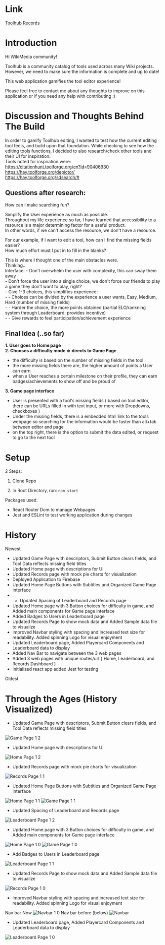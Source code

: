 # Link
[Toolhub Records](https://toolhub-records.web.app/) 

# Introduction

Hi WikiMedia community!

Toolhub is a community catalog of tools used across many Wiki projects.  
However, we need to make sure the information is complete and up to date!

This web application gamifies the tool editor experience!

Please feel free to contact me about any thoughts to improve on this application or if you need any help with contributing :)

# Discussion and Thoughts Behind The Build

In order to gamify Toolhub editing, I wanted to test how the current editing tool feels, and build upon that foundation.
While checking to see how the editing tools functions, I decided to also research/check other tools and their UI for inspiration.  
Tools noted for inspiration were:  
https://citationhunt.toolforge.org/en?id=90406930  
https://hay.toolforge.org/depictor/  
https://hay.toolforge.org/sdsearch/#  

## Questions after research:

How can I make searching fun?  

Simplify the User experience as much as possible.  
Throughout my life experience so far, I have learned that accessibility to a resource is a major determining factor for a useful product.  
In other words, if we can't access the resource, we don't have a resource.  

For our example, if I want to edit a tool, how can I find the missing fields easier?  
How much effort must I put in to fill in the blanks?  

This is where I thought one of the main obstacles were.  
 Thinking..  
	Interface:
		- Don't overwhelm the user with complexity, this can sway them away  
		- Don't force the user into a single choice, we don't force our friends to play a game they don't want to play, right?  
		- Give 1-3 choices, this simplifies experience:  
			   - - Choices can be divided by the experience a user wants, Easy, Medium, Hard (number of missing fields)  
			   - - Harder the choice, the more points obtained (partial ELO/rankning system through Leaderboard; provides incentive)  
			   - - Give rewards to feel participation/achievement experience

## Final Idea (..so far)  
**1. User goes to Home page**  
**2. Chooses a difficulty mode => directs to Game Page**
  - the difficulty is based on the number of missing fields in the tool.
  - the more missing fields there are, the higher amount of points a User can earn
  - when a User reaches a certain milestone on their profile, they can earn badges/achievements to show off and be proud of  
  
**3. Game page interface**
  - User is presented with a tool's missing fields ( based on tool editor, there can be URLs filled in with text input, or more with Dropdowns, checkboxes )  
  - Under the missing fields, there is a embedded html link to the tools webpage so searching for the information would be faster than alt+tab between editor and page
  - on the top right, there is the option to submit the data edited, or request to go to the next tool

# Setup

2 Steps: 

1. Clone Repo

2. In Root Directory, run: `npm start`


Packages used:

- React Router Dom to manage Webpages
- Jest and ESLint to test working application during changes

# History
Newest

 - Updated Game Page with descriptors, Submit Button clears fields, and Tool Data reflects missing field titles
 - Updated Home page with descriptions for UI
 - Updated Records page with mock pie charts for visualization
 - Deployed Application to Firebase
 - Updated Home Page Buttons with Subtitles and Organized Game Page Interface
  - - Updated Spacing of Leaderboard and Records page
 - Updated Home page with 3 Button choices for difficulty in game, and Added main components for Game page interface
 - Added Badges to Users in Leaderboard page
 - Updated Records Page to show mock data and Added Sample data file to visualize
 - Improved Navbar styling with spacing and increased text size for readability. Added spinning Logo for visual enjoyment
 - Updated Leaderboard page, Added Playercard Components and Leaderboard data to display
 - Added Nav Bar to navigate between the 3 web pages
 - Added 3 web pages with unique routes/url { Home, Leaderboard, and Records Dashboard }
 - Initialized react app added Jest for testing
 
Oldest

# Through the Ages (History Visualized)

 - Updated Game Page with descriptors, Submit Button clears fields, and Tool Data reflects missing field titles
 
 ![Game Page 1 2](https://user-images.githubusercontent.com/52366381/199792695-cd5fa6dc-5f2d-41c6-8f40-6aff54a08eba.JPG)

 - Updated Home page with descriptions for UI
 
 ![Home Page 1 2](https://user-images.githubusercontent.com/52366381/199784220-051df7ef-8353-480f-9d33-76e6fb2f4e6e.JPG)

 - Updated Records page with mock pie charts for visualization
 
 ![Records Page 1 1](https://user-images.githubusercontent.com/52366381/199175610-412e8044-f3cb-4196-85d7-aaee97326977.JPG)

 - Updated Home Page Buttons with Subtitles and Organized Game Page Interface
 
 ![Home Page 1 1](https://user-images.githubusercontent.com/52366381/198510679-71d46302-5766-4b86-b228-9f266cd48249.JPG)
 ![Game Page 1 1](https://user-images.githubusercontent.com/52366381/198510686-1de6579e-b1eb-4e07-ad46-8dd78c2ff24b.JPG)


 - Updated Spacing of Leaderboard and Records page
 
 ![Leaderboard Page 1 2](https://user-images.githubusercontent.com/52366381/198510951-6d1b359f-d0df-4cd7-bb70-7ddd01e24110.JPG)


 - Updated Home page with 3 Button choices for difficulty in game, and Added main components for Game page interface
 
 ![Home Page 1 0](https://user-images.githubusercontent.com/52366381/198449369-d9e077e9-629b-4046-94ce-6618d89dbce5.JPG)
 ![Game Page 1 0](https://user-images.githubusercontent.com/52366381/198449431-afddfe55-794c-4220-92f1-05b940d37c8e.JPG)

 - Add Badges to Users in Leaderboard page
 
 ![Leaderboard Page 1 1](https://user-images.githubusercontent.com/52366381/198440061-8e6f8927-1086-49a1-ba13-ee7ed173f4b8.JPG)

 - Updated Records Page to show mock data and Added Sample data file to visualize
 
 ![Records Page 1 0](https://user-images.githubusercontent.com/52366381/198184906-a539030d-584c-4859-bbb7-2e0f003172c9.JPG)

 - Improved Navbar styling with spacing and increased text size for readability. Added spinning Logo for visual enjoyment

 Nav bar Now
 ![Navbar 1 0](https://user-images.githubusercontent.com/52366381/198153885-f7b8e246-c580-49d6-a6b7-f2c0c0587849.JPG)
 Nav bar before (below)
 ![Navbar](https://user-images.githubusercontent.com/52366381/198153869-fe53f65e-ae54-4015-9ec5-ca38cef80edc.JPG)


 - Updated Leaderboard page, Added Playercard Components and Leaderboard data to display
 
![Leaderboard Page 1 0](https://user-images.githubusercontent.com/52366381/198148276-f296759a-3f61-4d9b-8e5e-6590f93c7997.JPG)
